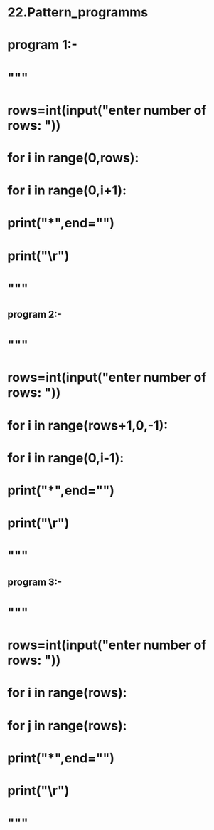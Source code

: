 # 22.Pattern_programms    
#  program 1:- 
#  """ 
# rows=int(input("enter number of rows: "))
# for i in range(0,rows):
#     for i in range(0,i+1): 
#         print("*",end="")
#     print("\r")
# """
##  program 2:-
# """
# rows=int(input("enter number of rows: "))
# for i in range(rows+1,0,-1):
#     for i in range(0,i-1): 
#         print("*",end="")
#     print("\r")
# """
##  program 3:-
# """
# rows=int(input("enter number of rows: "))
# for i in range(rows):
#     for j in range(rows):
#         print("*",end="")
#     print("\r")
# """ 
 
